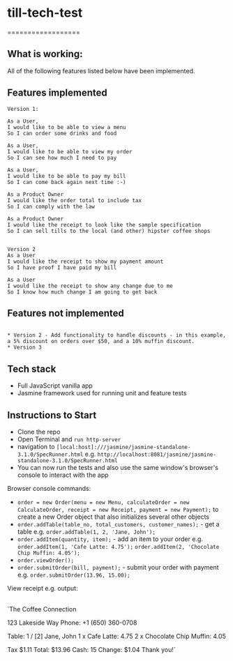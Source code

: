 # till-tech-test
==================

What is working:
-------
All of the following features listed below have been implemented.

Features implemented
-------
```
Version 1:

As a User,
I would like to be able to view a menu
So I can order some drinks and food

As a User,
I would like to be able to view my order
So I can see how much I need to pay

As a User,
I would like to be able to pay my bill
So I can come back again next time :-)

As a Product Owner
I would like the order total to include tax
So I can comply with the law

As a Product Owner
I would like the receipt to look like the sample specification
So I can sell tills to the local (and other) hipster coffee shops


Version 2
As a User
I would like the receipt to show my payment amount
So I have proof I have paid my bill

As a User
I would like the receipt to show any change due to me
So I know how much change I am going to get back

```

Features not implemented
-------
```

* Version 2 - Add functionality to handle discounts - in this example, a 5% discount on orders over $50, and a 10% muffin discount.
* Version 3

```

Tech stack
-------
* Full JavaScript vanilla app
* Jasmine framework used for running unit and feature tests


Instructions to Start
-------
* Clone the repo
* Open Terminal and `run http-server`
* navigation to `[local:host]:///jasmine/jasmine-standalone-3.1.0/SpecRunner.html` e.g. `http://localhost:8081/jasmine/jasmine-standalone-3.1.0/SpecRunner.html`
* You can now run the tests and also use the same window's browser's console to interact with the app

Browser console commands:
* `order = new Order(menu = new Menu, calculateOrder = new CalculateOrder, receipt = new Receipt, payment = new Payment);`
to create a new Order object that also initializes several other objects
* `order.addTable(table_no, total_customers, customer_names);` - get a table e.g. `order.addTable(1, 2, 'Jane, John');`
* `order.addItem(quantity, item);` - add an item to your order e.g. `order.addItem(1, 'Cafe Latte: 4.75');`
`order.addItem(2, 'Chocolate Chip Muffin: 4.05');`
* `order.viewOrder();`
* `order.submitOrder(bill, payment);` - submit your order with payment e.g. `order.submitOrder(13.96, 15.00);`

View receipt e.g. output: <br /><br />

`The Coffee Connection

123 Lakeside Way
Phone: +1 (650) 360-0708

Table: 1 / [2]
Jane, John
1 x Cafe Latte: 4.75
2 x Chocolate Chip Muffin: 4.05

Tax $1.11
Total: $13.96
Cash: 15
Change: $1.04
Thank you!`
